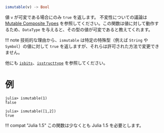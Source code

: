 ```julia
ismutable(v) -> Bool
```

値 `v` が可変である場合にのみ `true` を返します。 不変性についての議論は [Mutable Composite Types](@ref) を参照してください。この関数は値に対して動作するため、`DataType` を与えると、その型の値が可変であると教えてくれます。

!!! note
    技術的な理由から、`ismutable` は特定の特殊型（例えば `String` や `Symbol`）の値に対して `true` を返しますが、それらは許可された方法で変更できません。


他にも [`isbits`](@ref)、[`isstructtype`](@ref) を参照してください。

# 例

```jldoctest
julia> ismutable(1)
false

julia> ismutable([1,2])
true
```

!!! compat "Julia 1.5"
    この関数は少なくとも Julia 1.5 を必要とします。

